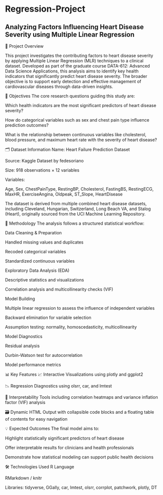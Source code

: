 # Regression-Project

## Analyzing Factors Influencing Heart Disease Severity using Multiple Linear Regression

📌 Project Overview

This project investigates the contributing factors to heart disease severity by applying Multiple Linear Regression (MLR) techniques to a clinical dataset. Developed as part of the graduate course DATA-612: Advanced Data Science Applications, this analysis aims to identify key health indicators that significantly predict heart disease severity. The broader objective is to support early detection and effective management of cardiovascular diseases through data-driven insights.


🎯 Objectives
The core research questions guiding this study are:

Which health indicators are the most significant predictors of heart disease severity?

How do categorical variables such as sex and chest pain type influence prediction outcomes?

What is the relationship between continuous variables like cholesterol, blood pressure, and maximum heart rate with the severity of heart disease?

🗂 Dataset Information
Name: Heart Failure Prediction Dataset

Source: Kaggle Dataset by fedesoriano

Size: 918 observations × 12 variables

Variables:

Age, Sex, ChestPainType, RestingBP, Cholesterol, FastingBS, RestingECG, MaxHR, ExerciseAngina, Oldpeak, ST_Slope, HeartDisease

The dataset is derived from multiple combined heart disease datasets, including Cleveland, Hungarian, Switzerland, Long Beach VA, and Stalog (Heart), originally sourced from the UCI Machine Learning Repository.

🧪 Methodology
The analysis follows a structured statistical workflow:

Data Cleaning & Preparation

Handled missing values and duplicates

Recoded categorical variables

Standardized continuous variables

Exploratory Data Analysis (EDA)

Descriptive statistics and visualizations

Correlation analysis and multicollinearity checks (VIF)

Model Building

Multiple linear regression to assess the influence of independent variables

Backward elimination for variable selection

Assumption testing: normality, homoscedasticity, multicollinearity

Model Diagnostics

Residual analysis

Durbin-Watson test for autocorrelation

Model performance metrics

📊 Key Features
📈 Interactive Visualizations using plotly and ggplot2

📉 Regression Diagnostics using olsrr, car, and lmtest

🧠 Interpretability Tools including correlation heatmaps and variance inflation factor (VIF) analysis

🗃️ Dynamic HTML Output with collapsible code blocks and a floating table of contents for easy navigation

💡 Expected Outcomes
The final model aims to:

Highlight statistically significant predictors of heart disease

Offer interpretable results for clinicians and health professionals

Demonstrate how statistical modeling can support public health decisions

🛠️ Technologies Used
R Language

RMarkdown / knitr

Libraries: tidyverse, GGally, car, lmtest, olsrr, corrplot, patchwork, plotly, DT
